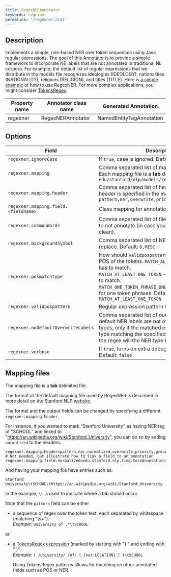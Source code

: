 ```yaml
---
title: RegexNERAnnotator 
keywords: regexner
permalink: '/regexner.html'
---
```


## Description

Implements a simple, rule-based NER over token sequences using Java regular expressions. The goal of this Annotator is to provide a simple framework to incorporate NE labels that are not annotated in traditional NL corpora. For example, the default list of regular expressions that we distribute in the models file recognizes ideologies (IDEOLOGY), nationalities (NATIONALITY), religions (RELIGION), and titles (TITLE). Here is [a simple example](http://nlp.stanford.edu/software/regexner/) of how to use RegexNER. For more complex applications, you might consider [TokensRegex](http://nlp.stanford.edu/software/tokensregex.shtml).

| Property name | Annotator class name | Generated Annotation |
| --- | --- | --- |
| regexner | RegexNERAnnotator | NamedEntityTagAnnotation |

## Options

| Field | Description |
| --- | --- |
| `regexner.ignoreCase` | If `true`, case is ignored. Default: `false` |
| `regexner.mapping` | Comma separated list of mapping files to use.  Each mapping file is a <b>tab</b> delimited file. Default: `edu/stanford/nlp/models/regexner/type_map_clean` |
| `regexner.mapping.header` | Comma separated list of header fields (or `true` if header is specified in the mapping file). Default: `pattern,ner,overwrite,priority,group` |
| `regexner.mapping.field.<fieldname>` | Class mapping for annotation fields other than ner. |
| `regexner.commonWords` | Comma separated list of files for common words to not annotate (in case your mapping isn't very clean).  |
| `regexner.backgroundSymbol` | Comma separated list of NER labels to always replace.  Default: `O,MISC` |
| `regexner.posmatchtype` | How should `validpospattern` be used to match the POS of the tokens. `MATCH_ALL_TOKENS` - All tokens has to match.<br/> `MATCH_AT_LEAST_ONE_TOKEN` - At least one token has to match.<br/> `MATCH_ONE_TOKEN_PHRASE_ONLY` - Only has to match for one token phrases. Default: `MATCH_AT_LEAST_ONE_TOKEN` |
| `regexner.validpospattern` | Regular expression pattern for matching POS tags. |
| `regexner.noDefaultOverwriteLabels` | Comma separated list of output types for which default NER labels are not overwritten.  For these types, only if the matched expression has NER type matching the specified `overwriteableType` for the regex will the NER type be overwritten. |
| `regexner.verbose` | If `true`, turns on extra debugging messages. Default: `false` |

## Mapping files

The mapping file is a <b>tab</b> delimited file.

The format of the default mapping file used by RegexNER is described in more detail on the Stanford NLP [website](http://nlp.stanford.edu/software/regexner/).

The format and the output fields can be changed by specifying a different `regexner.mapping.header`.

For instance, if you wanted to mark "Stanford University" as having NER tag of "SCHOOL" and linked to "https://en.wikipedia.org/wiki/Stanford_University",
you can do so by adding `normalized` to the headers:

    regexner.mapping.header=pattern,ner,normalized,overwrite,priority,group
    # Not needed, but illustrate how to link a field to an annotation
    regexner.mapping.field.normalized=edu.stanford.nlp.ling.CoreAnnotations$NormalizedNamedEntityTagAnnotation

And having your mapping file have entries such as:    

    Stanford University\tSCHOOL\thttps://en.wikipedia.org/wiki/Stanford_University
      
In the example, `\t` is used to indicate where a tab should occur.     
 
Note that the `pattern` field can be either

* a sequence of regex over the token text, each separated by whitespace (matching "\s+").
  <br/><em>Example</em>: `University of .*\tSCHOOL`

or

* a [TokensRegex expression](http://nlp.stanford.edu/software/tokensregex.shtml#TokensRegexPatterns) (marked by starting with "( " and ending with " )".
   <br/><em>Example</em>: `( /University/ /of/ [ {ner:LOCATION} ] )\tSCHOOL`
  
  Using TokensRegex patterns allows for matching on other annotated fields such as POS or NER.



